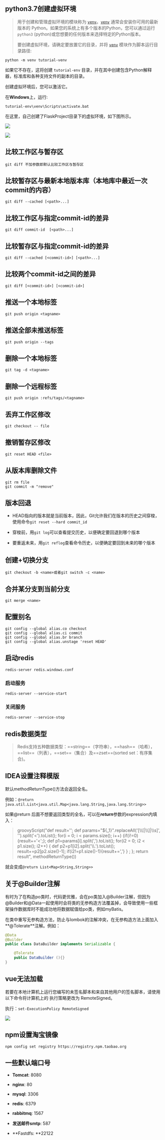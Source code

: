## python3.7创建虚拟环境

>  用于创建和管理虚拟环境的模块称为 [`venv`](https://docs.python.org/zh-cn/3.7/library/venv.html#module-venv)。[`venv`](https://docs.python.org/zh-cn/3.7/library/venv.html#module-venv) 通常会安装你可用的最新版本的 Python。如果您的系统上有多个版本的Python，您可以通过运行 `python3` (python)或您想要的任何版本来选择特定的Python版本。
>
> 要创建虚拟环境，请确定要放置它的目录，并将 [`venv`](https://docs.python.org/zh-cn/3.7/library/venv.html#module-venv) 模块作为脚本运行目录路径: 

```
python -m venv tutorial-venv
```

如果它不存在，这将创建 `tutorial-env` 目录，并在其中创建包含Python解释器，标准库和各种支持文件的副本的目录。

创建虚拟环境后，您可以激活它。

在**Windows**上，运行:

```
tutorial-env\venv\Scripts\activate.bat
```

在这里，自己创建了FlaskProject目录下的虚拟环境，如下图所示。

![](https://gitee.com/haydnch/myImage/raw/master/imgs/enter.png)

![](https://gitee.com/haydnch/myImage/raw/master/imgs/venv.png)

## 比较工作区与暂存区

```
git diff 不加参数即默认比较工作区与暂存区
```

## 比较暂存区与最新本地版本库（本地库中最近一次commit的内容）

```
git diff --cached [<path>...]
```

## 比较工作区与指定commit-id的差异

```
git diff commit-id  [<path>...]
```

## 比较暂存区与指定commit-id的差异

```
git diff --cached [<commit-id>] [<path>...]
```

## 比较两个commit-id之间的差异

```
git diff [<commit-id>] [<commit-id>]
```

## 推送一个本地标签

```
git push origin <tagname>
```

## 推送全部未推送标签

```
git push origin --tags
```

## 删除一个本地标签

```
git tag -d <tagname>
```
## 删除一个远程标签

```
git push origin :refs/tags/<tagname>
```

## 丢弃工作区修改

```
git checkout -- file
```

## 撤销暂存区修改

```
git reset HEAD <file>
```

## 从版本库删除文件

```
git rm file
git commit -m "remove"
```

## 版本回退

- 
  HEAD指向的版本就是当前版本，因此，Git允许我们在版本的历史之间穿梭，使用命令`git reset --hard commit_id`


- 穿梭前，用`git log`可以查看提交历史，以便确定要回退到哪个版本
- 要重返未来，用`git reflog`查看命令历史，以便确定要回到未来的哪个版本

## 创建+切换分支

```
git checkout -b <name>或者git switch -c <name>
```

## 合并某分支到当前分支

```
git merge <name>
```

## 配置别名

```
git config --global alias.co checkout
git config --global alias.ci commit
git config --global alias.br branch
git config --global alias.unstage 'reset HEAD'
```

## 启动redis

```
redis-server redis.windows.conf
```

### 启动服务

```
redis-server --service-start
```

### 关闭服务

```
redis-server --service-stop
```

## redis数据类型

> Redis支持五种数据类型：==string==（字符串），==hash==（哈希），==list==（列表），==set==（集合）及==zset==(sorted set：有序集合)。

## IDEA设置注释模版

默认methodReturnType()方法会返回全名。

例如：`@return java.util.List<java.util.Map<java.lang.String,java.lang.String>>`

如果@return 后面不想要返回类型的全名，可以在***return***参数的expression内填入：

> groovyScript("def result=''; def params=\"${_1}\".replaceAll('[\\\\[|\\\\]|\\\\s]', '').split('<').toList(); for(i = 0; i < params.size(); i++) {if(i!=0){result+='<';};  def p1=params[i].split(',').toList();  for(i2 = 0; i2 < p1.size(); i2++) { def p2=p1[i2].split('\\\\.').toList();  result+=p2[p2.size()-1]; if(i2!=p1.size()-1){result+=','}  } ;  };  return result", methodReturnType())

就会变成`@return List<Map<String,String>>`

## 关于@Builder注解

有时为了在构造po类时，代码更优雅，会在po类加入@Builder注解，但因为@Builder和@Data一起使用时会将类的无参构造方法覆盖掉，会导致使用一些框架操作数据库时不能成功地将数据赋值给po类，例如myBatis。

在类中重写无参构造方法，防止与lombok的注解冲突，在无参构造方法上面加入**@Tolerate**注解。例如：

```java
@Data
@Builder
public class DataBuilder implements Serializable {

    @Tolerate
    public DataBuilder (){}
}
```

## vue无法加载

若要在本地计算机上运行您编写的未签名脚本和来自其他用户的签名脚本，请使用以下命令将计算机上的 执行策略更改为 RemoteSigned。

执行：`set-ExecutionPolicy RemoteSigned`

![](https://gitee.com/haydnch/myImage/raw/master/imgs/image-20200731085530171.png)

## npm设置淘宝镜像

```
npm config set registry https://registry.npm.taobao.org
```

## 一些默认端口号

- **Tomcat**: 8080

- **nginx**: 80

- **mysql**: 3306

- **redis**: 6379

- **rabbitmq**: 1567

- **发送邮件smtp**: 587

- **Fastdfs: **22122

  

